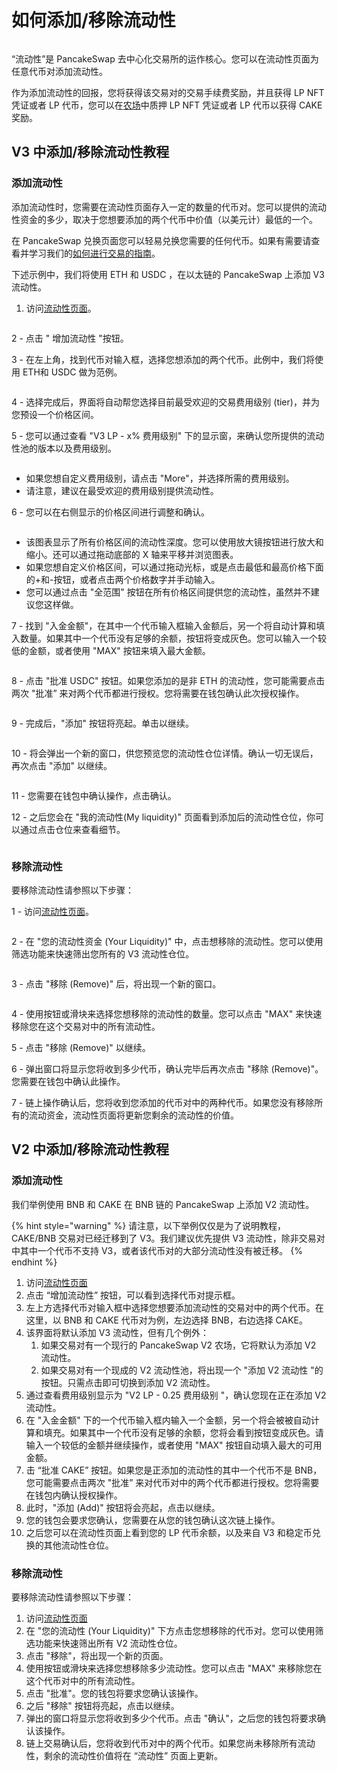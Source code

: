 # 如何添加/移除流动性

<figure><img src="../../.gitbook/assets/how-to-add-remove-liquidity-header.png" alt=""><figcaption></figcaption></figure>

“流动性”是 PancakeSwap 去中心化交易所的运作核心。您可以在流动性页面为任意代币对添加流动性。

作为添加流动性的回报，您将获得该交易对的交易手续费奖励，并且获得 LP NFT 凭证或者 LP 代币，您可以在[农场](https://pancakeswap.finance/farms)中质押 LP NFT 凭证或者 LP 代币以获得 CAKE 奖励。

## V3 中添加/移除流动性教程

### 添加流动性

添加流动性时，您需要在流动性页面存入一定的数量的代币对。您可以提供的流动性资金的多少，取决于您想要添加的两个代币中价值（以美元计）最低的一个。&#x20;

在 PancakeSwap 兑换页面您可以轻易兑换您需要的任何代币。如果有需要请查看并学习我们的[如何进行交易的指南](../../products/pancakeswap-exchange/ru-he-jin-hang-jiao-yi.md)。&#x20;

下述示例中，我们将使用 ETH 和 USDC ，在以太链的 PancakeSwap 上添加 V3 流动性。

1. 访问[流动性页面](https://pancakeswap.finance/liquidity)。

<figure><img src="../../.gitbook/assets/流动性添加教程1.png" alt=""><figcaption></figcaption></figure>

2 - 点击 " 增加流动性 "按钮。

3 - 在左上角，找到代币对输入框，选择您想添加的两个代币。此例中，我们将使用 ETH和 USDC 做为范例。

<div align="left">

<figure><img src="../../.gitbook/assets/流动性添加教程2 (1).png" alt=""><figcaption></figcaption></figure>

</div>

4 - 选择完成后，界面将自动帮您选择目前最受欢迎的交易费用级别 (tier)，并为您预设一个价格区间。

5 - 您可以通过查看 "V3 LP - x% 费用级别" 下的显示窗，来确认您所提供的流动性池的版本以及费用级别。

<div align="left">

<figure><img src="../../.gitbook/assets/流动性添加教程 2.5.png" alt=""><figcaption></figcaption></figure>

</div>

* 如果您想自定义费用级别，请点击 "More"，并选择所需的费用级别。&#x20;
* 请注意，建议在最受欢迎的费用级别提供流动性。

6 - 您可以在右侧显示的价格区间进行调整和确认。

<div align="left">

<figure><img src="../../.gitbook/assets/流动性添加教程3.png" alt=""><figcaption></figcaption></figure>

</div>

* 该图表显示了所有价格区间的流动性深度。您可以使用放大镜按钮进行放大和缩小。还可以通过拖动底部的 X 轴来平移并浏览图表。&#x20;
* 如果您想自定义价格区间，可以通过拖动光标，或是点击最低和最高价格下面的+和-按钮，或者点击两个价格数字并手动输入。&#x20;
* 您可以通过点击 "全范围" 按钮在所有价格区间提供您的流动性，虽然并不建议您这样做。

7 - 找到 "入金金额"，在其中一个代币输入框输入金额后，另一个将自动计算和填入数量。如果其中一个代币没有足够的余额，按钮将变成灰色。您可以输入一个较低的金额，或者使用 "MAX" 按钮来填入最大金额。

<div align="left">

<figure><img src="../../.gitbook/assets/流动性添加教程4.png" alt=""><figcaption></figcaption></figure>

</div>

8 - 点击 "批准 USDC" 按钮。如果您添加的是非 ETH 的流动性，您可能需要点击两次 "批准” 来对两个代币都进行授权。您将需要在钱包确认此次授权操作。

<div align="left">

<figure><img src="../../.gitbook/assets/流动性添加教程5.png" alt=""><figcaption></figcaption></figure>

</div>

9 - 完成后，"添加" 按钮将亮起。单击以继续。

<div align="left">

<figure><img src="../../.gitbook/assets/流动性添加教程6.png" alt=""><figcaption></figcaption></figure>

</div>

10 - 将会弹出一个新的窗口，供您预览您的流动性仓位详情。确认一切无误后，再次点击 "添加" 以继续。

<div align="left">

<figure><img src="../../.gitbook/assets/流动性添加教程7.png" alt=""><figcaption></figcaption></figure>

</div>

11 - 您需要在钱包中确认操作，点击确认。

12 - 之后您会在 "我的流动性(My liquidity)" 页面看到添加后的流动性仓位，你可以通过点击仓位来查看细节。

<div align="left">

<figure><img src="../../.gitbook/assets/流动性添加教程8.png" alt=""><figcaption></figcaption></figure>

</div>

### 移除流动性&#x20;

要移除流动性请参照以下步骤：

1 - 访问[流动性页面](https://pancakeswap.finance/liquidity)。

<figure><img src="../../.gitbook/assets/流动性移除教程1.png" alt=""><figcaption></figcaption></figure>

2 - 在 "您的流动性资金 (Your Liquidity)" 中，点击想移除的流动性。您可以使用筛选功能来快速筛出您所有的 V3 流动性仓位。

<div align="left">

<figure><img src="../../.gitbook/assets/流动性移除教程2 (1).png" alt=""><figcaption></figcaption></figure>

</div>

3 - 点击 "移除 (Remove)" 后，将出现一个新的窗口。

<div align="left">

<figure><img src="../../.gitbook/assets/流动性移除教程3.png" alt=""><figcaption></figcaption></figure>

</div>

4 - 使用按钮或滑块来选择您想移除的流动性的数量。您可以点击 "MAX" 来快速移除您在这个交易对中的所有流动性。

5 - 点击 "移除 (Remove)" 以继续。&#x20;

6 - 弹出窗口将显示您将收到多少代币，确认完毕后再次点击 "移除 (Remove)"。您需要在钱包中确认此操作。&#x20;

7 - 链上操作确认后，您将收到您添加的代币对中的两种代币。如果您没有移除所有的流动资金，流动性页面将更新您剩余的流动性的价值。



## V2 中添加/移除流动性教程

### 添加流动性

我们举例使用 BNB 和 CAKE 在 BNB 链的 PancakeSwap 上添加 V2 流动性。

{% hint style="warning" %}
请注意，以下举例仅仅是为了说明教程，CAKE/BNB 交易对已经迁移到了 V3。我们建议优先提供 V3 流动性，除非交易对中其中一个代币不支持 V3，或者该代币对的大部分流动性没有被迁移。
{% endhint %}

1. 访问[流动性页面](https://pancakeswap.finance/liquidity)
2. 点击 “增加流动性” 按钮，可以看到选择代币对提示框。
3. 左上方选择代币对输入框中选择您想要添加流动性的交易对中的两个代币。在这里，以 BNB 和 CAKE 代币对为例，左边选择 BNB，右边选择 CAKE。
4. 该界面将默认添加 V3 流动性，但有几个例外：
   1. 如果交易对有一个现行的 PancakeSwap V2 农场，它将默认为添加 V2 流动性。&#x20;
   2. 如果交易对有一个现成的 V2 流动性池，将出现一个 "添加 V2 流动性 "的按钮。只需点击即可切换到添加 V2 流动性。
5. 通过查看费用级别显示为 "V2 LP - 0.25 费用级别 "，确认您现在正在添加 V2 流动性。
6. 在 "入金金额" 下的一个代币输入框内输入一个金额，另一个将会被被自动计算和填充。如果其中一个代币没有足够的余额，您将会看到按钮变成灰色。请输入一个较低的金额并继续操作，或者使用 "MAX" 按钮自动填入最大的可用金额。
7. &#x20;击 “批准 CAKE” 按钮。如果您是正添加的流动性的其中一个代币不是 BNB，您可能需要点击两次 "批准” 来对代币对中的两个代币都进行授权。您将需要在钱包内确认授权操作。
8. 此时，"添加 (Add)" 按钮将会亮起，点击以继续。
9. 您的钱包会要求您确认，您需要在从您的钱包确认这次链上操作。
10. 之后您可以在流动性页面上看到您的 LP 代币余额，以及来自 V3 和稳定币兑换的其他流动性仓位。

### 移除流动性

要移除流动性请参照以下步骤：

1. 访问[流动性页面](https://pancakeswap.finance/liquidity)
2. 在 "您的流动性 (Your Liquidity)" 下方点击您想移除的代币对。您可以使用筛选功能来快速筛出所有 V2 流动性仓位。
3. 点击 "移除"，将出现一个新的页面。
4. 使用按钮或滑块来选择您想移除多少流动性。您可以点击 "MAX" 来移除您在这个代币对中的所有流动性。
5. 点击 "批准"。您的钱包将要求您确认该操作。
6. 之后 "移除" 按钮将亮起，点击以继续。
7. 弹出的窗口将显示您将收到多少个代币。点击 "确认"，之后您的钱包将要求确认该操作。
8. 链上交易确认后，您将收到代币对中的两个代币。如果您尚未移除所有流动性，剩余的流动性价值将在 “流动性” 页面上更新。


